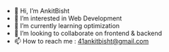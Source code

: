 - 👋 Hi, I’m AnkitBisht
- 👀 I’m interested in Web Development
- 🌱 I’m currently learning optimization
- 💞️ I’m looking to collaborate on frontend & backend
- 📫 How to reach me : 41ankitbisht@gmail.com

<!---
41AnkitBisht/41AnkitBisht is a ✨ special ✨ repository because its `README.md` (this file) appears on your GitHub profile.
You can click the Preview link to take a look at your changes.
--->
